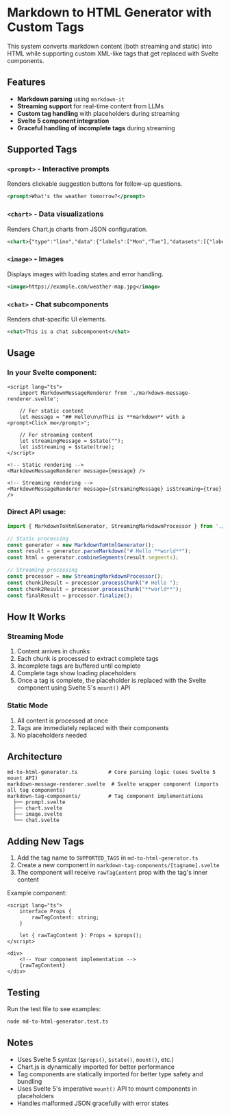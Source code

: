 # Markdown to HTML Generator with Custom Tags

This system converts markdown content (both streaming and static) into HTML while supporting custom XML-like tags that get replaced with Svelte components.

## Features

- **Markdown parsing** using `markdown-it`
- **Streaming support** for real-time content from LLMs
- **Custom tag handling** with placeholders during streaming
- **Svelte 5 component integration**
- **Graceful handling of incomplete tags** during streaming

## Supported Tags

### `<prompt>` - Interactive prompts
Renders clickable suggestion buttons for follow-up questions.

```xml
<prompt>What's the weather tomorrow?</prompt>
```

### `<chart>` - Data visualizations
Renders Chart.js charts from JSON configuration.

```xml
<chart>{"type":"line","data":{"labels":["Mon","Tue"],"datasets":[{"label":"Temp","data":[72,75]}]}}</chart>
```

### `<image>` - Images
Displays images with loading states and error handling.

```xml
<image>https://example.com/weather-map.jpg</image>
```

### `<chat>` - Chat subcomponents
Renders chat-specific UI elements.

```xml
<chat>This is a chat subcomponent</chat>
```

## Usage

### In your Svelte component:

```svelte
<script lang="ts">
    import MarkdownMessageRenderer from './markdown-message-renderer.svelte';
    
    // For static content
    let message = "## Hello\n\nThis is **markdown** with a <prompt>Click me</prompt>";
    
    // For streaming content
    let streamingMessage = $state("");
    let isStreaming = $state(true);
</script>

<!-- Static rendering -->
<MarkdownMessageRenderer message={message} />

<!-- Streaming rendering -->
<MarkdownMessageRenderer message={streamingMessage} isStreaming={true} />
```

### Direct API usage:

```typescript
import { MarkdownToHtmlGenerator, StreamingMarkdownProcessor } from './md-to-html-generator';

// Static processing
const generator = new MarkdownToHtmlGenerator();
const result = generator.parseMarkdown("# Hello **world**");
const html = generator.combineSegments(result.segments);

// Streaming processing
const processor = new StreamingMarkdownProcessor();
const chunk1Result = processor.processChunk("# Hello ");
const chunk2Result = processor.processChunk("**world**");
const finalResult = processor.finalize();
```

## How It Works

### Streaming Mode

1. Content arrives in chunks
2. Each chunk is processed to extract complete tags
3. Incomplete tags are buffered until complete
4. Complete tags show loading placeholders
5. Once a tag is complete, the placeholder is replaced with the Svelte component using Svelte 5's `mount()` API

### Static Mode

1. All content is processed at once
2. Tags are immediately replaced with their components
3. No placeholders needed

## Architecture

```
md-to-html-generator.ts          # Core parsing logic (uses Svelte 5 mount API)
markdown-message-renderer.svelte  # Svelte wrapper component (imports all tag components)
markdown-tag-components/         # Tag component implementations
  ├── prompt.svelte
  ├── chart.svelte
  ├── image.svelte
  └── chat.svelte
```

## Adding New Tags

1. Add the tag name to `SUPPORTED_TAGS` in `md-to-html-generator.ts`
2. Create a new component in `markdown-tag-components/[tagname].svelte`
3. The component will receive `rawTagContent` prop with the tag's inner content

Example component:
```svelte
<script lang="ts">
    interface Props {
        rawTagContent: string;
    }
    
    let { rawTagContent }: Props = $props();
</script>

<div>
    <!-- Your component implementation -->
    {rawTagContent}
</div>
```

## Testing

Run the test file to see examples:
```bash
node md-to-html-generator.test.ts
```

## Notes

- Uses Svelte 5 syntax (`$props()`, `$state()`, `mount()`, etc.)
- Chart.js is dynamically imported for better performance
- Tag components are statically imported for better type safety and bundling
- Uses Svelte 5's imperative `mount()` API to mount components in placeholders
- Handles malformed JSON gracefully with error states
